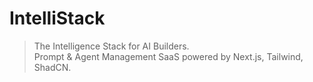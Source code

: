 # IntelliStack

> The Intelligence Stack for AI Builders.  
Prompt & Agent Management SaaS powered by Next.js, Tailwind, ShadCN.
